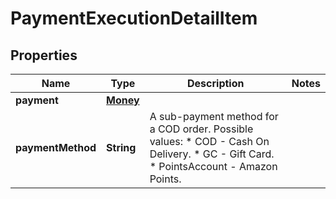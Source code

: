 # PaymentExecutionDetailItem

## Properties
Name | Type | Description | Notes
------------ | ------------- | ------------- | -------------
**payment** | [**Money**](Money.md) |  | 
**paymentMethod** | **String** | A sub-payment method for a COD order.  Possible values:  * COD - Cash On Delivery.  * GC - Gift Card.  * PointsAccount - Amazon Points. | 
